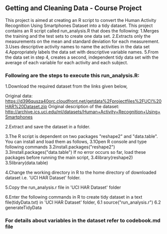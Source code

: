 ﻿## Getting and Cleaning Data - Course Project

This project is aimed at creating an R script to convert the Human Activity Recognition Using Smartphones Dataset into a tidy dataset. This project contains an R script called run_analysis.R that does the following:
1.Merges the training and the test sets to create one data set.
2.Extracts only the measurements on the mean and standard deviation for each measurement. 
3.Uses descriptive activity names to name the activities in the data set
4.Appropriately labels the data set with descriptive variable names. 
5.From the data set in step 4, creates a second, independent tidy data set with the average of each variable for each activity and each subject.

### Following are the steps to execute this run_analysis.R:

1.Download the required dataset from the links given below,

Original data: https://d396qusza40orc.cloudfront.net/getdata%2Fprojectfiles%2FUCI%20HAR%20Dataset.zip
Original description of the dataset: http://archive.ics.uci.edu/ml/datasets/Human+Activity+Recognition+Using+Smartphones

2.Extract and save the dataset in a folder.

3.The R script is dependent on two packages "reshape2" and "data.table". You can install and load them as follows,
	3.1Open R console and type following commands
	3.2install.packages("reshape2")
	3.3install.packages("data.table")
	If no error occurs so far, load these packages before running the main script,
	3.4library(reshape2)
	3.5library(data.table)

4.Change the working directory in R to the home directory of downloaded dataset i.e. 'UCI HAR Dataset' folder.

5.Copy the run_analysis.r file in 'UCI HAR Dataset' folder

6.Enter the following commands in R to create tidy dataset in a text file(tidyData.txt) in 'UCI HAR Dataset' folder,
	6.1 source("run_analysis.r")
	6.2 generateTidyData

### For details about variables in the dataset refer to codebook.md file
